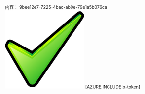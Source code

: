 内容： 9bee12e7-7225-4bac-ab0e-79e1a5b076ca![图像](e66a5913-3531-48f7-a2cb-1531ff4a5e62.png)
[AZURE.INCLUDE [b-token](c020fa57-7d35-42e3-aee1-f3b02e9e7f11.md)]
